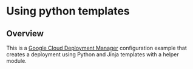 # Using python templates

## Overview

This is a [Google Cloud Deployment
Manager](https://cloud.google.com/deployment-manager/docs/configuration/templates/create-template-modules)
configuration example that creates a deployment using Python and Jinja templates
with a helper module.
